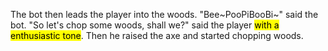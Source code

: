 The bot then leads the player into the woods. "Bee~PooPiBooBi~" said the bot. "So let's chop some woods, shall we?" said the player <mark class="hltr-cyan">with a enthusiastic tone</mark>. Then he raised the axe and started chopping woods. 
